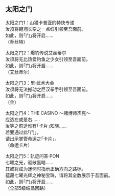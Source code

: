 ## 太阳之门

太阳之门1：山猫卡普亚的特快专递  
汝须将翱翔长空之一点红引领至吾面前。  
如此，则｢门｣将开启……  
（乔丝特）

太阳之门2：爆钓传说艾丝蒂尔  
汝须将无比热爱钓鱼之少女引领至吾面前。  
如此，则｢门｣将开启……  
（艾丝蒂尔）

太阳之门3：里·武术大会  
汝须将无法撼动之巨汉拳手引领至吾面前。  
如此，则｢门｣将开启……  
（金）

太阳之门4：THE CASINO ～赌博师杰克～  
应选左或是右……  
汝等之前途惟有｢卡片｣知晓……  
若要通过此｢门｣，  
请出示掌管命运之｢卡片｣。  
（命运卡片）

太阳之门5：轨迹问答·PON  
七曜之光，驱散黑暗……  
其或将成为迷惘时指示正确方向之路标。  
蕴藏七曜光辉之神秘宝珠，请将其全数展示于吾面前。  
如此，则｢门｣将开启……  
（全部5级结晶回路）


